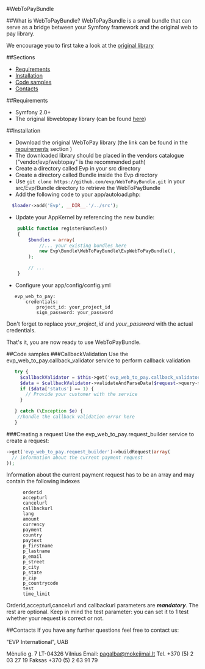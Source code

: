 #WebToPayBundle

##What is WebToPayBundle?
WebToPayBundle is a small bundle that can serve as a bridge between your Symfony framework and the original web to pay library.

We encourage you to first take a look at the [original library](https://bitbucket.org/webtopay/libwebtopay)


##Sections
* [Requirements](#requirements)
* [Installation](#installation)
* [Code samples](#code-samples)
* [Contacts](#contacts)

##Requirements
* Symfony 2.0+
* The original libwebtopay library (can be found [here](http://bitbucket.org/webtopay/libwebtopay/get/default.zip))

##Installation
* Download the original WebToPay library (the link can be found in the [requirements](#requirements) section )
* The downloaded library should be placed in the vendors catalogue ("vendor/evp/webtopay" is the recommended path)
* Create a directory called Evp in your src directory
* Create a directory called Bundle inside the Evp directory
* Use ```git clone https://github.com/evp/WebToPayBundle.git``` in your src/Evp/Bundle directory to retrieve the WebToPayBundle
* Add the following code to your app/autoload.php:

```php
  $loader->add('Evp', __DIR__.'/../src');
```
* Update your AppKernel by referencing the new bundle:

```php
    public function registerBundles()
    {
        $bundles = array(
            //... your existing bundles here
            new Evp\Bundle\WebToPayBundle\EvpWebToPayBundle(),
        );

        // ...
    }
```

* Configure your app/config/config.yml
```
   evp_web_to_pay:
       credentials:
           project_id: your_project_id
           sign_password: your_password
```
Don't forget to replace *your_project_id* and *your_password* with the actual credentials.

That's it, you are now ready to use WebToPayBundle.

##Code samples
###CallbackValidation
Use the evp_web_to_pay.callback_validator service to perform callback validation

```php
   try {
     $callbackValidator = $this->get('evp_web_to_pay.callback_validator')->validateAndParseData($request->query->all());
     $data = $callbackValidator->validateAndParseData($request->query->all());
     if ($data['status'] == 1) {
       // Provide your customer with the service
     }

   } catch (\Exception $e) {
    //handle the callback validation error here
   }
```
###Creating a request
Use the evp_web_to_pay.request_builder service to create a request:

```php
->get('evp_web_to_pay.request_builder')->buildRequest(array(
  // information about the current payment request
));
```
Information about the current payment request has to be an array and may contain the following indexes
```
      orderid
      accepturl
      cancelurl
      callbackurl
      lang
      amount
      currency
      payment
      country
      paytext
      p_firstname
      p_lastname
      p_email
      p_street
      p_city
      p_state
      p_zip
      p_countrycode
      test
      time_limit
```
Orderid,accepturl,cancelurl and callbackurl parameters are ***mandatory***. The rest are optional.
Keep in mind the test parameter: you can set it to 1 test whether your request is correct or not.


##Contacts
If you have any further questions feel free to contact us:



"EVP International", UAB

Mėnulio g. 7
LT-04326 Vilnius
Email: pagalba@mokejimai.lt
Tel. +370 (5) 2 03 27 19
Faksas +370 (5) 2 63 91 79